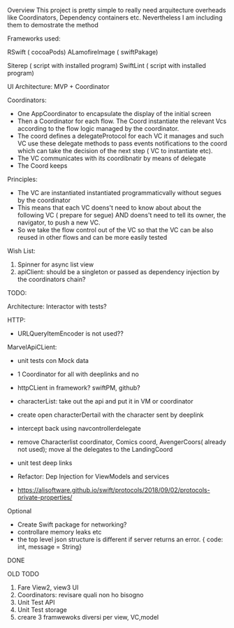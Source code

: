 Overview
This project is pretty simple to really need arquitecture overheads like Coordinators, Dependency containers etc. Nevertheless I am including them to demostrate the method


Frameworks used:

RSwift ( cocoaPods)
ALamofireImage ( swiftPakage)

Siterep ( script with installed program)
SwiftLint ( script with installed program)


UI Architecture: MVP + Coordinator 

Coordinators:
  - One AppCoordinator to encapsulate the display of the initial screen
  - Then a Coordinator for each flow. The Coord instantiate the relevant Vcs according to the flow logic managed by the coordinator.
  - The coord defines a delegateProtocol for each VC it manages and such VC use these delegate methods to pass events notifications to the coord which can take the decision of the next step ( VC to instantiate etc).
  - The VC communicates with its coordibnatir by means of delegate
  - The Coord keeps 

Principles: 
  - The VC are instantiated instantiated programmaticvally without segues by the coordinator
  - This means that each VC doens't need to know about about the following VC ( prepare for segue) AND doens't need to tell its owner, the navigator, to push a new VC.
  - So we take the flow control out of the VC so that the VC can be also reused in other flows and can be more easily tested


Wish List:
  1.  Spinner for async list view
  2.  apiClient: should be a singleton or passed as dependency injection by the coordinators chain?


TODO:

Architecture: Interactor with tests?


HTTP:
  - URLQueryItemEncoder is not used??
  
MarvelApiCLient: 
- unit tests con Mock data
- 1 Coordinator for all with deeplinks and no  
- httpCLient in framework? swiftPM, github?

- characterList: take out the api and put it in VM or coordinator
- create open characterDertail with the character sent by deeplink
- intercept back using navcontrollerdelegate

- remove Characterlist coordinator, Comics coord, AvengerCoors( already not used); move al the delegates to the LandingCoord
- unit test deep links
- Refactor: Dep Injection for  ViewModels and services

- https://alisoftware.github.io/swift/protocols/2018/09/02/protocols-private-properties/

Optional
- Create Swift package for networking? 
- controllare memory leaks etc
- the top level json structure is different if server returns an error. { code: int, message = String}

DONE



OLD TODO
  1.  Fare View2, view3 UI
  2.  Coordinators: revisare quali non ho bisogno
  3.  Unit Test API
  4.  Unit Test storage
  5.  creare 3 framwewoks diversi per view, VC,model

